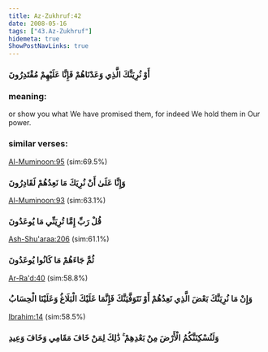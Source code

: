 ```yaml
---
title: Az-Zukhruf:42
date: 2008-05-16
tags: ["43.Az-Zukhruf"]
hidemeta: true 
ShowPostNavLinks: true 
---
```

### أَوْ نُرِيَنَّكَ الَّذِي وَعَدْنَاهُمْ فَإِنَّا عَلَيْهِمْ مُقْتَدِرُونَ
### meaning: 
or show you what We have promised them, for indeed We hold them in Our power.
### similar verses: 

[Al-Muminoon:95](/23/95) (sim:69.5%)

### وَإِنَّا عَلَىٰ أَنْ نُرِيَكَ مَا نَعِدُهُمْ لَقَادِرُونَ

[Al-Muminoon:93](/23/93) (sim:63.1%)

### قُلْ رَبِّ إِمَّا تُرِيَنِّي مَا يُوعَدُونَ

[Ash-Shu'araa:206](/26/206) (sim:61.1%)

### ثُمَّ جَاءَهُمْ مَا كَانُوا يُوعَدُونَ

[Ar-Ra'd:40](/13/40) (sim:58.8%)

### وَإِنْ مَا نُرِيَنَّكَ بَعْضَ الَّذِي نَعِدُهُمْ أَوْ نَتَوَفَّيَنَّكَ فَإِنَّمَا عَلَيْكَ الْبَلَاغُ وَعَلَيْنَا الْحِسَابُ

[Ibrahim:14](/14/14) (sim:58.5%)

### وَلَنُسْكِنَنَّكُمُ الْأَرْضَ مِنْ بَعْدِهِمْ ۚ ذَٰلِكَ لِمَنْ خَافَ مَقَامِي وَخَافَ وَعِيدِ
